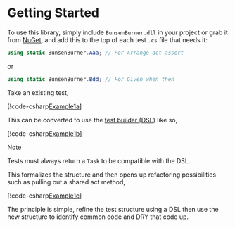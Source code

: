 # Getting Started

To use this library, simply include `BunsenBurner.dll` in your project or grab
it from [NuGet](https://www.nuget.org/packages/BunsenBurner/), and add this to
the top of each test `.cs` file
that needs it:

```C#
using static BunsenBurner.Aaa; // For Arrange act assert
```

or

```C#
using static BunsenBurner.Bdd; // For Given when then
```

Take an existing test,

[!code-csharp[Example1a](../../BunsenBurner.Tests/Examples/GettingStarted.cs#Example1a)]

This can be converted to use
the [test builder (DSL)](<xref:BunsenBurner.TestBuilder`1>) like so,

[!code-csharp[Example1b](../../BunsenBurner.Tests/Examples/GettingStarted.cs#Example1b)]

> [!NOTE]
> Tests must always return a `Task` to be compatible with the DSL.

This formalizes the structure and then opens up refactoring possibilities
such as pulling out a shared act method,

[!code-csharp[Example1c](../../BunsenBurner.Tests/Examples/GettingStarted.cs#Example1c)]

The principle is simple, refine the test structure using a DSL
then use the new structure to identify common code and DRY that code up.
